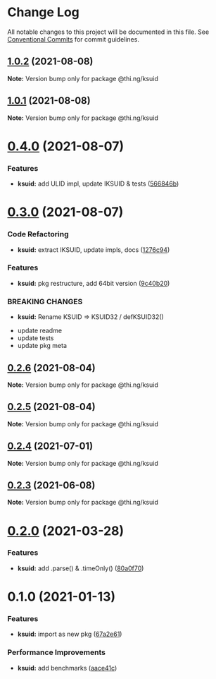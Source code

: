 # Change Log

All notable changes to this project will be documented in this file.
See [Conventional Commits](https://conventionalcommits.org) for commit guidelines.

## [1.0.2](https://github.com/thi-ng/umbrella/compare/@thi.ng/ksuid@1.0.1...@thi.ng/ksuid@1.0.2) (2021-08-08)

**Note:** Version bump only for package @thi.ng/ksuid





## [1.0.1](https://github.com/thi-ng/umbrella/compare/@thi.ng/ksuid@0.4.0...@thi.ng/ksuid@1.0.1) (2021-08-08)

**Note:** Version bump only for package @thi.ng/ksuid





# [0.4.0](https://github.com/thi-ng/umbrella/compare/@thi.ng/ksuid@0.3.0...@thi.ng/ksuid@0.4.0) (2021-08-07)


### Features

* **ksuid:** add ULID impl, update IKSUID & tests ([566846b](https://github.com/thi-ng/umbrella/commit/566846b7cfa735f15d07b25e4514fa3ee540adbf))





# [0.3.0](https://github.com/thi-ng/umbrella/compare/@thi.ng/ksuid@0.2.6...@thi.ng/ksuid@0.3.0) (2021-08-07)


### Code Refactoring

* **ksuid:** extract IKSUID, update impls, docs ([1276c94](https://github.com/thi-ng/umbrella/commit/1276c940d6e7b584d90eb871261ff6a28352de4f))


### Features

* **ksuid:** pkg restructure, add 64bit version ([9c40b20](https://github.com/thi-ng/umbrella/commit/9c40b2053afb9067723bfb0377e5e3ea2a38c52a))


### BREAKING CHANGES

* **ksuid:** Rename KSUID => KSUID32 / defKSUID32()

- update readme
- update tests
- update pkg meta





## [0.2.6](https://github.com/thi-ng/umbrella/compare/@thi.ng/ksuid@0.2.5...@thi.ng/ksuid@0.2.6) (2021-08-04)

**Note:** Version bump only for package @thi.ng/ksuid





## [0.2.5](https://github.com/thi-ng/umbrella/compare/@thi.ng/ksuid@0.2.4...@thi.ng/ksuid@0.2.5) (2021-08-04)

**Note:** Version bump only for package @thi.ng/ksuid





## [0.2.4](https://github.com/thi-ng/umbrella/compare/@thi.ng/ksuid@0.2.3...@thi.ng/ksuid@0.2.4) (2021-07-01)

**Note:** Version bump only for package @thi.ng/ksuid





## [0.2.3](https://github.com/thi-ng/umbrella/compare/@thi.ng/ksuid@0.2.2...@thi.ng/ksuid@0.2.3) (2021-06-08)

**Note:** Version bump only for package @thi.ng/ksuid





# [0.2.0](https://github.com/thi-ng/umbrella/compare/@thi.ng/ksuid@0.1.10...@thi.ng/ksuid@0.2.0) (2021-03-28)


### Features

* **ksuid:** add .parse() & .timeOnly() ([80a0f70](https://github.com/thi-ng/umbrella/commit/80a0f70a2593af1c4e77a33dd3f98e36d9231c1c))





# 0.1.0 (2021-01-13)


### Features

* **ksuid:** import as new pkg ([67a2e61](https://github.com/thi-ng/umbrella/commit/67a2e611a52ecd8870b43848e95d457f63185428))


### Performance Improvements

* **ksuid:** add benchmarks ([aace41c](https://github.com/thi-ng/umbrella/commit/aace41ce8ec0864d38a27d9b0461b705e9e122dc))
